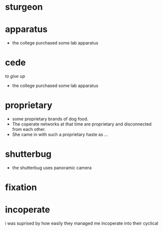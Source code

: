 # sturgeon

# apparatus
- the college purchased some lab apparatus

# cede
*to give up*
- the college purchased some lab apparatus

# proprietary
- some proprietary brands of dog food.
- The coperate networks at that time are proprietary and disconnected from each other.
- She came in with such a proprietary haste as ...

# shutterbug
- the shutterbug uses panoramic camera

# fixation

# incoperate
i was suprised by how easily they managed me incoperate into their cyclical
